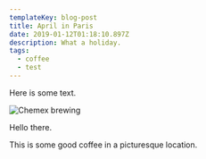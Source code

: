```yaml
---
templateKey: blog-post
title: April in Paris
date: 2019-01-12T01:18:10.897Z
description: What a holiday.
tags:
  - coffee
  - test
---
```

Here is some text. 

![Chemex brewing](/img/chemex.jpg "Coffee")

Hello there.



This is some good coffee in a picturesque location.
